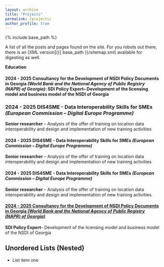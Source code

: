 ```yaml
---
layout: archive
title: "Projects"
permalink: /projects/
author_profile: true
---
```


{% include base_path %}

A list of all the posts and pages found on the site. For you robots out there, there is an [XML version]({{ base_path }}/sitemap.xml) available for digesting as well.

**Education**

#### 2024 - 2025 Consultancy for the Development of NSDI Policy Documents in Georgia _(World Bank and the National Agency of Public Registry (NAPR) of Georgia)_: **SDI Policy Expert**–   Development of the licensing model and business model of the NSDI of Georgia

### 2024 - 2025 DIS4SME -  Data Interoperability Skills for SMEs _(European Commission –   Digital Europe Programme)_
**Senior researcher** –   Analysis of the offer of training on location data interoperability and design and implementation of new training activities

#### 2024 - 2025 DIS4SME -  Data Interoperability Skills for SMEs _(European Commission –   Digital Europe Programme)_
**Senior researcher** –   Analysis of the offer of training on location data interoperability and design and implementation of new training activities

#### 2024 - 2025 DIS4SME -  Data Interoperability Skills for SMEs _(European Commission –   Digital Europe Programme)_
**Senior researcher** –   Analysis of the offer of training on location data interoperability and design and implementation of new training activities

#### <ins>2024 - 2025<ins> Consultancy for the Development of NSDI Policy Documents in Georgia _(World Bank and the National Agency of Public Registry (NAPR) of Georgia)_<ins>
**SDI Policy Expert**–   Development of the licensing model and business model of the NSDI of Georgia

## Unordered Lists (Nested)

  * List item one 
